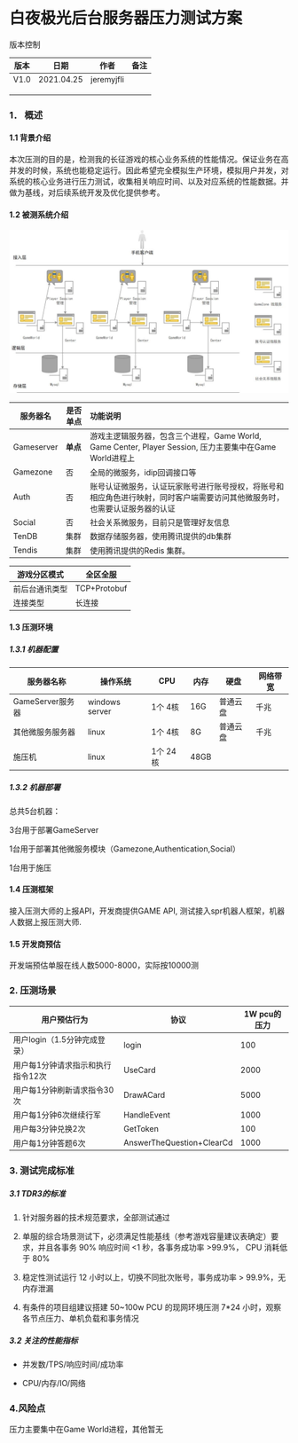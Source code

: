 # 							白夜极光后台服务器压力测试方案

 

版本控制

| 版本 | 日期       | 作者    | 备注 |
| ---- | ---------- | ------- | ---- |
| V1.0 | 2021.04.25 | jeremyjfli |      |
|      |            |         |      |
|      |            |         |      |
|      |            |         |      |

 

 

 

 

 

### 1． 概述

#### 1.1 背景介绍

本次压测的目的是，检测我的长征游戏的核心业务系统的性能情况。保证业务在高并发的时候，系统也能稳定运行。因此希望完全模拟生产环境，模拟用户并发，对系统的核心业务进行压力测试，收集相关响应时间、以及对应系统的性能数据。并做为基线，对后续系统开发及优化提供参考。

#### 1.2 被测系统介绍

![Image text](../img/image.jpg)

| **服务器名** | **是否单点** | **功能说明**                                                 |
| ------------ | ------------ | :----------------------------------------------------------- |
| Gameserver   | **单点**     | 游戏主逻辑服务器，包含三个进程，Game World, Game Center, Player Session, 压力主要集中在Game World进程上 |
| Gamezone     | 否           | 全局的微服务，idip回调接口等                                    |
| Auth         | 否           | 账号认证微服务，认证玩家账号进行账号授权，将账号和相应角色进行映射，同时客户端需要访问其他微服务时，也需要认证服务器的认证 |
| Social       | 否           | 社会关系微服务，目前只是管理好友信息                             |
| TenDB        | 集群         | 数据存储服务器，使用腾讯提供的db集群                            |
| Tendis       | 集群         | 使用腾讯提供的Redis 集群。                                     |


| 游戏分区模式   | 全区全服 |
| -------------- | -------- |
| 前后台通讯类型 | TCP+Protobuf |
| 连接类型       | 长连接   |


#### 1.3 压测环境

##### 1.3.1 机器配置

| 服务器名称                      | 操作系统 | CPU        | 内存 | 硬盘     | 网络带宽  |
| ------------------------------- | ------- | ---------- | ---- | -------- | -------- |
| GameServer服务器                | windows server | 1个 4核 | 16G   | 普通云盘 | 千兆    |
| 其他微服务服务器                 | linux    | 1个 4核 | 8G    | 普通云盘 | 千兆    |
| 施压机                          | linux    | 1个 24核   | 48GB |         |          |




##### 1.3.2 机器部署



总共5台机器：

3台用于部署GameServer

1台用于部署其他微服务模块（Gamezone,Authentication,Social）

1台用于施压






#### 1.4 压测框架

接入压测大师的上报API，开发商提供GAME API, 测试接入spr机器人框架，机器人数据上报压测大师.



#### 1.5 开发商预估

开发端预估单服在线人数5000-8000，实际按10000测



### 2. 压测场景


| 用户预估行为                      | 协议               | 1W  pcu的压力 |
| --------------------------------- | ------------------ | ------------- |
| 用户login（1.5分钟完成登录）      | login              | 100           |
| 用户每1分钟请求指示和执行指令12次  | UseCard            | 2000           |
| 用户每1分钟刷新请求指令30次        | DrawACard          | 5000            |
| 用户每1分钟6次继续行军            | HandleEvent        | 1000           |
| 用户每3分钟兑换2次                | GetToken           | 100           |
| 用户每1分钟答题6次                | AnswerTheQuestion+ClearCd         | 1000           |







### 3. 测试完成标准

##### 3.1 TDR3的标准

1. 针对服务器的技术规范要求，全部测试通过

2. 单服的综合场景测试下，必须满足性能基线（参考游戏容量建议表确定）要求，并且各事务 90% 响应时间 <1 秒，各事务成功率 >99.9%， CPU 消耗低于 80%

3. 稳定性测试运行 12 小时以上，切换不同批次账号，事务成功率 > 99.9%，无内存泄漏

4. 有条件的项目组建议搭建 50~100w PCU 的现网环境压测 7*24 小时，观察各节点压力、单机负载和事务情况

##### 3.2 关注的性能指标

- 并发数/TPS/响应时间/成功率

- CPU/内存/IO/网络

### 4.风险点

压力主要集中在Game World进程，其他暂无